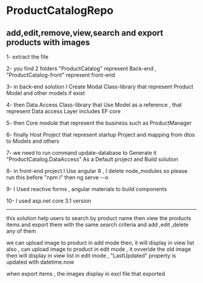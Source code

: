 # ProductCatalogRepo
add,edit,remove,view,search and export products with images 
-----------------------------------------------------------


1- extract the file

2- you find 2 folders "ProductCatalog" represent Back-end , "ProductCatalog-front" represent front-end

3- in back-end solution I Create Modal Class-library that represent Product Model and other models if exist

4- then Data.Access Class-library that Use Model as a reference , that represent Data access Layer includes EF core

5- then Core module that represent the business such as ProductManager 

6- finally Host Project that represent startup Project and mapping from dtos to Models and others

7- we need to run command update-database to Generate it "ProductCatalog.DataAccess" As a Default project and Build solution

8- in front-end project I Use angular 8 , I delete node_modules so please run this before  "npm i" then ng serve --o

9- I Used reactive forms , angular materials to build components 

10- I used asp.net core 3.1 version


-----------------------------------------

this solution help users to search by product name then view the products items and export them with the same search criteria 
and add ,edit ,delete any of them 

we can upload image to product in add mode then, it will display in view list 
also , can upload image to product in edit mode , it ovveride the old image then will display in view list 
in edit mode , "LastUpdated" property is updated with datetime.now

when export items , the images display in excl file that exported 
